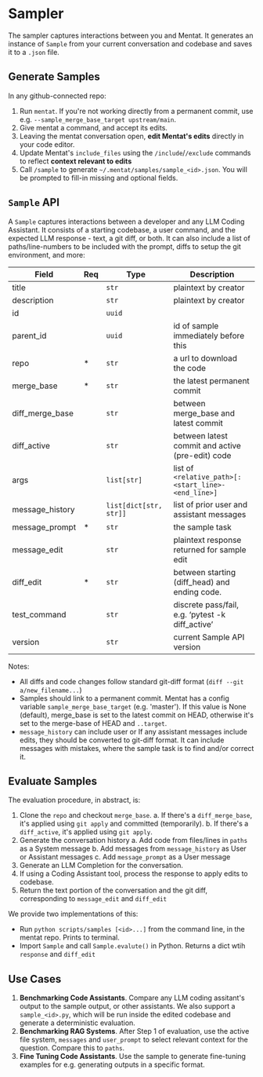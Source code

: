 # Sampler
The sampler captures interactions between you and Mentat. It generates an instance of `Sample` from your current conversation and codebase and saves it to a `.json` file.

## Generate Samples
In any github-connected repo:
1. Run `mentat`. If you're not working directly from a permanent commit, use e.g. `--sample_merge_base_target upstream/main`.
2. Give mentat a command, and accept its edits.
3. Leaving the mentat conversation open, **edit Mentat's edits** directly in your code editor.
4. Update Mentat's `include_files` using the `/include`/`/exclude` commands to reflect **context relevant to edits**
5. Call `/sample` to generate `~/.mentat/samples/sample_<id>.json`. You will be prompted to fill-in missing and optional fields.

## `Sample` API
A `Sample` captures interactions between a developer and any LLM Coding Assistant. It consists of a starting codebase, a user command, and the expected LLM response - text, a git diff, or both. It can also include a list of paths/line-numbers to be included with the prompt, diffs to setup the git environment, and more:

| Field            | Req | Type                   | Description |
|------------------|-----|------------------------|-------------|
| title            |     | `str`                  | plaintext by creator |
| description      |     | `str`                  | plaintext by creator |
| id               |     | `uuid`                 |  |
| parent_id        |     | `uuid`                 | id of sample immediately before this |
| repo             | *   | `str`                  | a url to download the code |
| merge_base       | *   | `str`                  | the latest permanent commit |
| diff_merge_base  |     | `str`                  | between merge_base and latest commit |
| diff_active      |     | `str`                  | between latest commit and active (pre-edit) code |
| args             |     | `list[str]`            | list of `<relative_path>[:<start_line>-<end_line>]` |
| message_history  |     | `list[dict[str, str]]` | list of prior user and assistant messages |
| message_prompt   | *   | `str`                  | the sample task |
| message_edit     |     | `str`                  | plaintext response returned for sample edit |
| diff_edit        | *   | `str`                  | between starting (diff_head) and ending code. |
| test_command     |     | `str`                  | discrete pass/fail, e.g. ‘pytest -k diff_active’ |
| version          |     | `str`                  | current Sample API version |

Notes:
- All diffs and code changes follow standard git-diff format (`diff --git a/new_filename...`)
- Samples should link to a permanent commit. Mentat has a config variable `sample_merge_base_target` (e.g. 'master'). If this value is None (default), merge_base is set to the latest commit on HEAD, otherwise it's set to the merge-base of HEAD and `..target`. 
- `message_history` can include user or  If any assistant messages include edits, they should be converted to git-diff format. It can include messages with mistakes, where the sample task is to find and/or correct it.

## Evaluate Samples
The evaluation procedure, in abstract, is:
1. Clone the `repo` and checkout `merge_base`. 
   a. If there's a `diff_merge_base`, it's applied using `git apply` and committed (temporarily).
   b. If there's a `diff_active`, it's applied using `git apply`. 
2. Generate the conversation history
   a. Add code from files/lines in `paths` as a System message
   b. Add messages from `message_history` as User or Assistant messages
   c. Add `message_prompt` as a User message
3. Generate an LLM Completion for the conversation.
4. If using a Coding Assistant tool, process the response to apply edits to codebase.
5. Return the text portion of the conversation and the git diff, corresponding to `message_edit` and `diff_edit`

We provide two implementations of this:
- Run `python scripts/samples [<id>...]` from the command line, in the mentat repo. Prints to terminal.
- Import `Sample` and call `Sample.evalute()` in Python. Returns a dict wtih `response` and `diff_edit`

## Use Cases
1. **Benchmarking Code Assistants**. Compare any LLM coding assitant's output to the sample output, or other assistants. We also support a `sample_<id>.py`, which will be run inside the edited codebase and generate a deterministic evaluation.
2. **Benchmarking RAG Systems**. After Step 1 of evaluation, use the active file system, `messages` and `user_prompt` to select relevant context for the question. Compare this to `paths`.
3. **Fine Tuning Code Assistants**. Use the sample to generate fine-tuning examples for e.g. generating outputs in a specific format.
